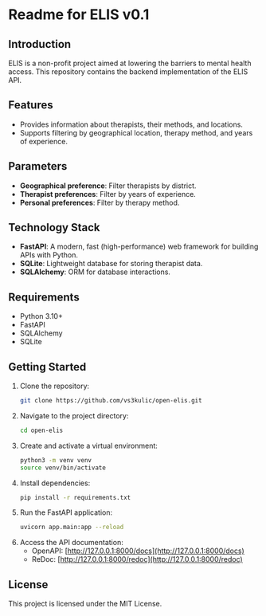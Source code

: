# Readme for ELIS v0.1

## Introduction
ELIS is a non-profit project aimed at lowering the barriers to mental health access. This repository contains the backend implementation of the ELIS API.

## Features
- Provides information about therapists, their methods, and locations.
- Supports filtering by geographical location, therapy method, and years of experience.

## Parameters
- **Geographical preference**: Filter therapists by district.
- **Therapist preferences**: Filter by years of experience.
- **Personal preferences**: Filter by therapy method.

## Technology Stack
- **FastAPI**: A modern, fast (high-performance) web framework for building APIs with Python.
- **SQLite**: Lightweight database for storing therapist data.
- **SQLAlchemy**: ORM for database interactions.

## Requirements
- Python 3.10+
- FastAPI
- SQLAlchemy
- SQLite

## Getting Started
1. Clone the repository:
   ```bash
   git clone https://github.com/vs3kulic/open-elis.git
   ```
2. Navigate to the project directory:
   ```bash
   cd open-elis
   ```
3. Create and activate a virtual environment:
   ```bash
   python3 -m venv venv
   source venv/bin/activate
   ```
4. Install dependencies:
   ```bash
   pip install -r requirements.txt
   ```
5. Run the FastAPI application:
   ```bash
   uvicorn app.main:app --reload
   ```
6. Access the API documentation:
   - OpenAPI: [http://127.0.0.1:8000/docs](http://127.0.0.1:8000/docs)
   - ReDoc: [http://127.0.0.1:8000/redoc](http://127.0.0.1:8000/redoc)

## License
This project is licensed under the MIT License.
